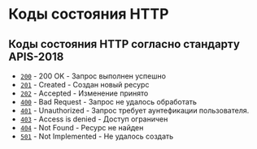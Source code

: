 # Коды состояния HTTP
## Коды состояния HTTP согласно стандарту APIS-2018
- [`200`](https://github.com/pllano/APIS-2018/blob/master/http-codes/200.md) - 200 OK - Запрос выполнен успешно
- [`201`](https://github.com/pllano/APIS-2018/blob/master/http-codes/201.md) - Created - Создан новый ресурс
- [`202`](https://github.com/pllano/APIS-2018/blob/master/http-codes/202.md) - Accepted - Изменение принято
- [`400`](https://github.com/pllano/APIS-2018/blob/master/http-codes/400.md) - Bad Request - Запрос не удалось обработать
- [`401`](https://github.com/pllano/APIS-2018/blob/master/http-codes/401.md) - Unauthorized - Запрос требует аунтефикации пользователя.
- [`403`](https://github.com/pllano/APIS-2018/blob/master/http-codes/403.md) - Access is denied - Доступ ограничен
- [`404`](https://github.com/pllano/APIS-2018/blob/master/http-codes/404.md) - Not Found - Ресурс не найден
- [`501`](https://github.com/pllano/APIS-2018/blob/master/http-codes/501.md) - Not Implemented - Не удалось создать
